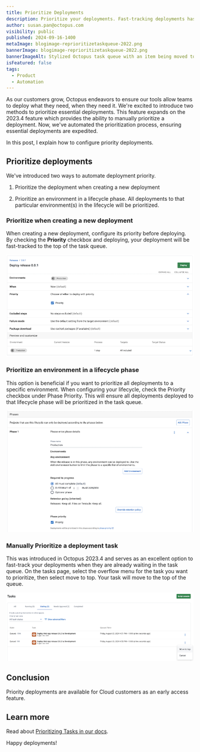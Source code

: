 ```yaml
---
title: Prioritize Deployments
description: Prioritize your deployments. Fast-tracking deployments has never been easier. 
author: susan.pan@octopus.com
visibility: public
published: 2024-09-16-1400
metaImage: blogimage-reprioritizetaskqueue-2022.png
bannerImage: blogimage-reprioritizetaskqueue-2022.png
bannerImageAlt: Stylized Octopus task queue with an item being moved to number one position.
isFeatured: false
tags: 
  - Product
  - Automation
---
```


As our customers grow, Octopus endeavors to ensure our tools allow teams to deploy what they need, when they need it. We're excited to introduce two methods to prioritize essential deployments. This feature expands on the 2023.4 feature which provides the ability to manually prioritize a deployment. Now, we've automated the prioritization process, ensuring essential deployments are expedited.

In this post, I explain how to configure priority deployments.


## Prioritize deployments

We've introduced two ways to automate deployment priority.

1. Prioritize the deployment when creating a new deployment

2. Prioritize an environment in a lifecycle phase. All deployments to that particular environment(s) in the lifecycle will be prioritized.


### Prioritize when creating a new deployment

When creating a new deployment, configure its priority before deploying. By checking the **Priority** checkbox and deploying, your deployment will be fast-tracked to the top of the task queue.

![Configure priority when creating a new deployment](priority-deployments-create-deployment.png)


### Prioritize an environment in a lifecycle phase

This option is beneficial if you want to prioritize all deployments to a specific environment. When configuring your lifecycle, check the Priority checkbox under Phase Priority. This will ensure all deployments deployed to that lifecycle phase will be prioritized in the task queue.

![Configure priority for an environment in a lifecycle phase](priority-deployments-lifecycle-phase.png)


### Manually Prioritize a deployment task

This was introduced in Octopus 2023.4 and serves as an excellent option to fast-track your deployments when they are already waiting in the task queue. On the tasks page, select the overflow menu for the task you want to prioritize, then select move to top. Your task will move to the top of the queue.

![Fast-track your deployment by manually moving to top](priority-deployments-move-to-top.png)


## Conclusion

Priority deployments are available for Cloud customers as an early access feature.


## Learn more

Read about [Prioritizing Tasks in our docs](https://octopus.com/docs/tasks/prioritize-tasks).

Happy deployments!



